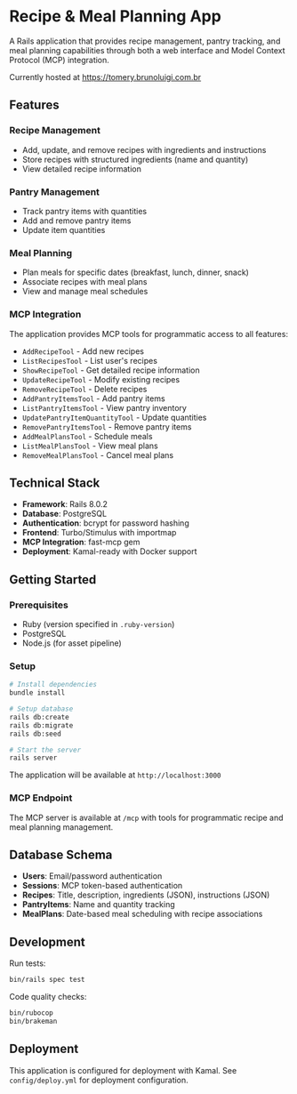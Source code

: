 # Recipe & Meal Planning App

A Rails application that provides recipe management, pantry tracking, and meal planning capabilities through both a web interface and Model Context Protocol (MCP) integration.

Currently hosted at https://tomery.brunoluigi.com.br

## Features

### Recipe Management
- Add, update, and remove recipes with ingredients and instructions
- Store recipes with structured ingredients (name and quantity)
- View detailed recipe information

### Pantry Management
- Track pantry items with quantities
- Add and remove pantry items
- Update item quantities

### Meal Planning
- Plan meals for specific dates (breakfast, lunch, dinner, snack)
- Associate recipes with meal plans
- View and manage meal schedules

### MCP Integration
The application provides MCP tools for programmatic access to all features:
- `AddRecipeTool` - Add new recipes
- `ListRecipesTool` - List user's recipes
- `ShowRecipeTool` - Get detailed recipe information
- `UpdateRecipeTool` - Modify existing recipes
- `RemoveRecipeTool` - Delete recipes
- `AddPantryItemsTool` - Add pantry items
- `ListPantryItemsTool` - View pantry inventory
- `UpdatePantryItemQuantityTool` - Update quantities
- `RemovePantryItemsTool` - Remove pantry items
- `AddMealPlansTool` - Schedule meals
- `ListMealPlansTool` - View meal plans
- `RemoveMealPlansTool` - Cancel meal plans

## Technical Stack

- **Framework**: Rails 8.0.2
- **Database**: PostgreSQL
- **Authentication**: bcrypt for password hashing
- **Frontend**: Turbo/Stimulus with importmap
- **MCP Integration**: fast-mcp gem
- **Deployment**: Kamal-ready with Docker support

## Getting Started

### Prerequisites
- Ruby (version specified in `.ruby-version`)
- PostgreSQL
- Node.js (for asset pipeline)

### Setup
```bash
# Install dependencies
bundle install

# Setup database
rails db:create
rails db:migrate
rails db:seed

# Start the server
rails server
```

The application will be available at `http://localhost:3000`

### MCP Endpoint
The MCP server is available at `/mcp` with tools for programmatic recipe and meal planning management.

## Database Schema

- **Users**: Email/password authentication
- **Sessions**: MCP token-based authentication
- **Recipes**: Title, description, ingredients (JSON), instructions (JSON)
- **PantryItems**: Name and quantity tracking
- **MealPlans**: Date-based meal scheduling with recipe associations

## Development

Run tests:
```bash
bin/rails spec test                                                                                                                                                                                                          
```

Code quality checks:
```bash
bin/rubocop
bin/brakeman
```

## Deployment

This application is configured for deployment with Kamal. See `config/deploy.yml` for deployment configuration.